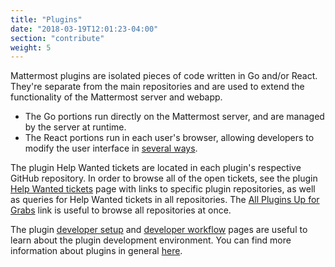```yaml
---
title: "Plugins"
date: "2018-03-19T12:01:23-04:00"
section: "contribute"
weight: 5
---
```


Mattermost plugins are isolated pieces of code written in Go and/or React. They're separate from the main repositories and are used to extend the functionality of the Mattermost server and webapp. 

- The Go portions run directly on the Mattermost server, and are managed by the server at runtime. 
- The React portions run in each user's browser, allowing developers to modify the user interface in [several ways](/extend/plugins/webapp/best-practices/).

The plugin Help Wanted tickets are located in each plugin's respective GitHub repository. In order to browse all of the open tickets, see the plugin [Help Wanted tickets](https://mattermost.com/pl/help-wanted-plugins/) page with links to specific plugin repositories, as well as queries for Help Wanted tickets in all repositories. The [All Plugins Up for Grabs](https://github.com/issues?utf8=%E2%9C%93&q=repo%3Amattermost%2Fmattermost-plugin-agenda+repo%3Amattermost%2Fmattermost-plugin-antivirus+repo%3Amattermost%2Fmattermost-plugin-autolink+repo%3Amattermost%2Fmattermost-plugin-aws-SNS+repo%3Amattermost%2Fmattermost-plugin-custom-attributes+repo%3Amattermost%2Fmattermost-oembed-plugin+repo%3Amattermost%2Fmattermost-plugin-giphy+repo%3Amattermost%2Fmattermost-plugin-github+repo%3Amattermost%2Fmattermost-plugin-gitlab+repo%3Amattermost%2Fmattermost-plugin-google-calendar+repo%3Amattermost%2Fmattermost-plugin-jenkins+repo%3Amattermost%2Fmattermost-plugin-jira+repo%3Amattermost%2Fmattermost-plugin-msoffice+repo%3Amattermost%2Fmattermost-plugin-solar-lottery+repo%3Amattermost%2Fmattermost-plugin-suggestions+repo%3Amattermost%2Fmattermost-plugin-todo+repo%3Amattermost%2Fmattermost-plugin-webex+repo%3Amattermost%2Fmattermost-plugin-welcomebot+repo%3Amattermost%2Fmattermost-plugin-zoom+repo%3Amattermost%2Fmattermost-plugin-msteams-meetings+is%3Aopen+is%3Aissue+archived%3Afalse+label%3A%22help%20wanted%22%20label%3A%22up%20for%20grabs%22%20) link is useful to browse all repositories at once.

The plugin [developer setup](/extend/plugins/developer-setup/) and [developer workflow](/extend/plugins/developer-workflow/) pages are useful to learn about the plugin development environment. You can find more information about plugins in general [here](/extend/plugins/).
